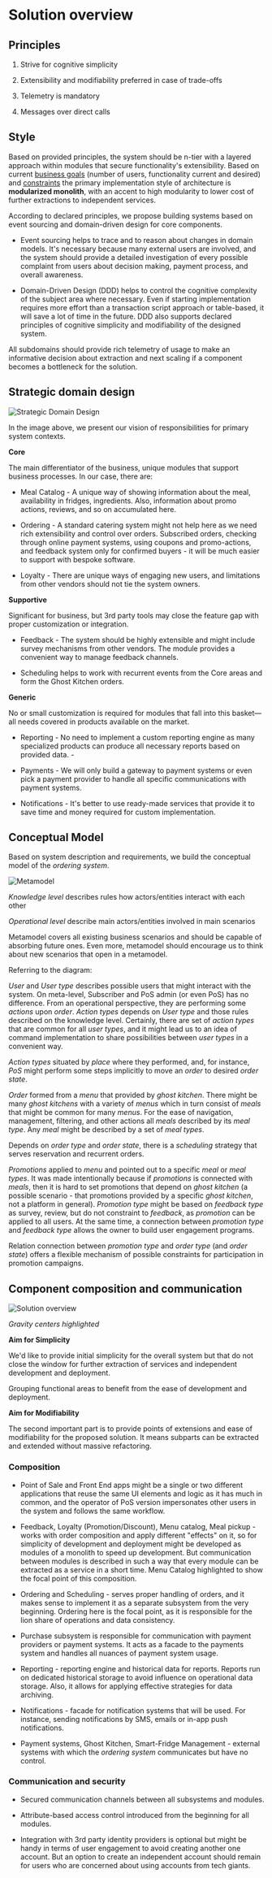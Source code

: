 # Solution overview

## Principles

1. Strive for cognitive simplicity

2. Extensibility and modifiability preferred in case of trade-offs  

3. Telemetry is mandatory

4. Messages over direct calls

## Style

Based on provided principles, the system should be n-tier with a layered approach within modules that secure functionality's extensibility. Based on current [business goals](../1.ProblemBackground/BusinessGoalAndScope.md) (number of users, functionality current and desired) and [constraints](../1.ProblemBackground/Constraints.md) the primary implementation style of architecture is **modularized monolith**, with an accent to high modularity to lower cost of further extractions to independent services.

According to declared principles, we propose building systems based on event sourcing and domain-driven design for core components.

- Event sourcing helps to trace and to reason about changes in domain models. It's necessary because many external users are involved, and the system should provide a detailed investigation of every possible complaint from users about decision making, payment process, and overall awareness.

- Domain-Driven Design (DDD) helps to control the cognitive complexity of the subject area where necessary. Even if starting implementation requires more effort than a transaction script approach or table-based, it will save a lot of time in the future. DDD also supports declared principles of cognitive simplicity and modifiability of the designed system.  

All subdomains should provide rich telemetry of usage to make an informative decision about extraction and next scaling if a component becomes a bottleneck for the solution.

## Strategic domain design

![Strategic Domain Design](../img/FF_StrategicDomainDesign.jpg)

In the image above, we present our vision of responsibilities for primary system contexts.

**Core**

The main differentiator of the business, unique modules that support business processes. In our case, there are:

- Meal Catalog - A unique way of showing information about the meal, availability in fridges, ingredients. Also, information about promo actions, reviews, and so on accumulated here.

- Ordering - A standard catering system might not help here as we need rich extensibility and control over orders. Subscribed orders, checking through online payment systems, using coupons and promo-actions, and feedback system only for confirmed buyers - it will be much easier to support with bespoke software.

- Loyalty - There are unique ways of engaging new users, and limitations from other vendors should not tie the system owners.

**Supportive**

Significant for business, but 3rd party tools may close the feature gap with proper customization or integration.

- Feedback - The system should be highly extensible and might include survey mechanisms from other vendors.  The module provides a convenient way to manage feedback channels.

- Scheduling helps to work with recurrent events from the Core areas and form the Ghost Kitchen orders.

**Generic**

No or small customization is required for modules that fall into this basket—all needs covered in products available on the market.

- Reporting - No need to implement a custom reporting engine as many specialized products can produce all necessary reports based on provided data. -

- Payments - We will only build a gateway to payment systems or even pick a payment provider to handle all specific communications with payment systems.

- Notifications - It's better to use ready-made services that provide it to save time and money required for custom implementation.

## Conceptual Model

Based on system description and requirements, we build the conceptual model of the _ordering system_.

![Metamodel](../img/FF_Metamodel_v1.png)

_Knowledge level_ describes rules how actors/entities interact with each other

_Operational level_ describe main actors/entities involved in main scenarios

Metamodel covers all existing business scenarios and should be capable of absorbing future ones. Even more, metamodel should encourage us to think about new scenarios that open in a metamodel.  

Referring to the diagram:

_User_ and _User type_ describes possible users that might interact with the system. On meta-level, Subscriber and PoS admin (or even PoS) has no difference. From an operational perspective, they are performing some _actions_ upon _order_. _Action types_ depends on _User type_ and those rules described on the knowledge level. Certainly, there are set of _action types_ that are common for all _user types_, and it might lead us to an idea of command implementation to share possibilities between _user types_ in a convenient way.

_Action types_ situated by _place_ where they performed, and, for instance, _PoS_ might perform some steps implicitly to move an _order_ to desired _order state_.

_Order_ formed from a _menu_ that provided by _ghost kitchen_. There might be many _ghost kitchens_ with a variety of _menus_ which in turn consist of _meals_ that might be common for many _menus_. For the ease of navigation, management, filtering, and other actions all _meals_ described by its _meal type_. Any _meal_ might be described by a set of _meal types_.

Depends on _order type_ and _order state_, there is a _scheduling_ strategy that serves reservation and recurrent orders.

_Promotions_ applied to _menu_ and pointed out to a specific _meal_ or _meal types_. It was made intentionally because if _promotions_ is connected with _meals_, then it is hard to set promotions that depend on _ghost kitchen_ (a possible scenario - that promotions provided by a specific _ghost kitchen_, not a platform in general). _Promotion type_ might be based on _feedback type_ as survey, review, but do not constraint to _feedback_, as _promotion_ can be applied to all users. At the same time, a connection between _promotion type_ and _feedback type_ allows the owner to build user engagement programs.

Relation connection between _promotion type_ and _order type_ (and _order state_) offers a flexible mechanism of possible constraints for participation in promotion campaigns.  

## Component composition and communication

![Solution overview](../img/FF_system_approach.png)

*Gravity centers highlighted*

**Aim for Simplicity**

We'd like to provide initial simplicity for the overall system but that do not close the window for further extraction of services and independent development and deployment.

Grouping functional areas to benefit from the ease of development and deployment.

**Aim for Modifiability**

The second important part is to provide points of extensions and ease of modifiability for the proposed solution. It means subparts can be extracted and extended without massive refactoring.

### Composition

- Point of Sale and Front End apps might be a single or two different applications that reuse the same UI elements and logic as it has much in common, and the operator of PoS version impersonates other users in the system and follows the same workflow.

- Feedback, Loyalty (Promotion/Discount), Menu catalog, Meal pickup - works with order composition and apply different "effects" on it, so for simplicity of development and deployment might be developed as modules of a monolith to speed up development. But communication between modules is described in such a way that every module can be extracted as a service in a short time. Menu Catalog highlighted to show the focal point of this composition.

- Ordering and Scheduling - serves proper handling of orders, and it makes sense to implement it as a separate subsystem from the very beginning. Ordering here is the focal point, as it is responsible for the lion share of operations and data consistency.

- Purchase subsystem is responsible for communication with payment providers or payment systems. It acts as a facade to the payments system and handles all nuances of payment system usage.

- Reporting - reporting engine and historical data for reports. Reports run on dedicated historical storage to avoid influence on operational data storage. Also, it allows for applying effective strategies for data archiving.

- Notifications - facade for notification systems that will be used. For instance, sending notifications by SMS, emails or in-app push notifications.

- Payment systems, Ghost Kitchen, Smart-Fridge Management - external systems with which the _ordering system_ communicates but have no control.

### Communication and security

- Secured communication channels between all subsystems and modules.

- Attribute-based access control introduced from the beginning for all modules.

- Integration with 3rd party identity providers is optional but might be handy in terms of user engagement to avoid creating another one account. But an option to create an independent account should remain for users who are concerned about using accounts from tech giants.
